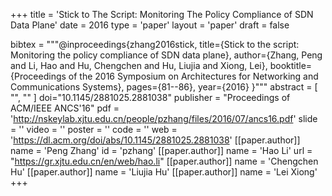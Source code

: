 +++
title = 'Stick to The Script: Monitoring The Policy Compliance of SDN Data Plane'
date = 2016
type = 'paper'
layout = 'paper'
draft = false

bibtex = """@inproceedings{zhang2016stick,
  title={Stick to the script: Monitoring the policy compliance of SDN data plane},
  author={Zhang, Peng and Li, Hao and Hu, Chengchen and Hu, Liujia and Xiong, Lei},
  booktitle={Proceedings of the 2016 Symposium on Architectures for Networking and Communications Systems},
  pages={81--86},
  year={2016}
}"""
abstract = [
    "",
    ""
]
doi="10.1145/2881025.2881038"
publisher = "Proceedings of ACM/IEEE ANCS'16"
pdf = 'http://nskeylab.xjtu.edu.cn/people/pzhang/files/2016/07/ancs16.pdf'
slide = ''
video = ''
poster = ''
code = ''
web = 'https://dl.acm.org/doi/abs/10.1145/2881025.2881038'
[[paper.author]]
    name = 'Peng Zhang'
    id = 'pzhang'
[[paper.author]]
    name = 'Hao Li'
    url = "https://gr.xjtu.edu.cn/en/web/hao.li"
[[paper.author]]
    name = 'Chengchen Hu'
[[paper.author]]
    name = 'Liujia Hu'
[[paper.author]]
    name = 'Lei Xiong'
+++
